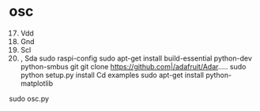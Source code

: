 # osc
17.  Vdd
9.   Gnd
5.   Scl 
3.  , Sda
sudo raspi-config
sudo apt-get install build-essential python-dev python-smbus git
git clone https://github.com|/adafruit/Adar.....
sudo python setup.py install
Cd examples
sudo apt-get install python-matplotlib

sudo osc.py
